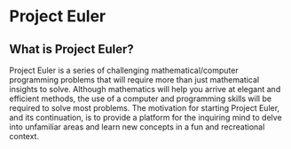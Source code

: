 # Project Euler 
## What is Project Euler?
Project Euler is a series of challenging mathematical/computer programming problems that will require more than just mathematical insights to solve.
Although mathematics will help you arrive at elegant and efficient methods, the use of a computer and programming skills will be required to solve most problems.
The motivation for starting Project Euler, and its continuation, is to provide a platform for the inquiring mind to delve into unfamiliar areas and learn new concepts in a fun and recreational context.
